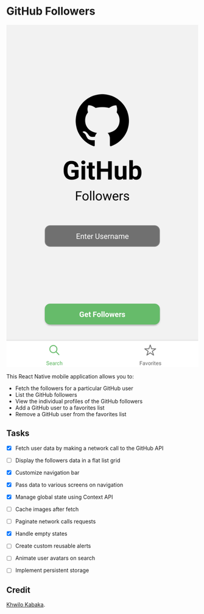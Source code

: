 # GitHub Followers

![GiHub Followers App Home screen image](https://github.com/khwilo/project-demos/blob/master/GitHubFollowers/github-followers-home-screen.png)

This React Native mobile application allows you to:

- Fetch the followers for a particular GitHub user
- List the GitHub followers
- View the individual profiles of the GitHub followers
- Add a GitHub user to a favorites list
- Remove a GitHub user from the favorites list

## Tasks

- [x] Fetch user data by making a network call to the GitHub API
- [ ] Display the followers data in a flat list grid
- [x] Customize navigation bar
- [x] Pass data to various screens on navigation
- [x] Manage global state using Context API
- [ ] Cache images after fetch
- [ ] Paginate network calls requests
- [x] Handle empty states
- [ ] Create custom reusable alerts
- [ ] Animate user avatars on search
- [ ] Implement persistent storage


## Credit

[Khwilo Kabaka](https://www.github.com).
